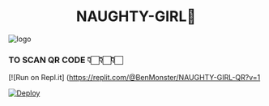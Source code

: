 <h1 align="center"><b> NAUGHTY-GIRL🔞  </b></h1>

![logo](https://telegra.ph/file/81e95f82feec6f1465eba.jpg)

### TO SCAN QR CODE 👇🏻👇🏻👇🏻




[![Run on Repl.it]
(https://replit.com/@BenMonster/NAUGHTY-GIRL-QR?v=1





[![Deploy](https://www.herokucdn.com/deploy/button.svg)](https://heroku.com/deploy?template=https://github.com/Ben-Monster/NAUGHTY-GIRL.git) 

     


